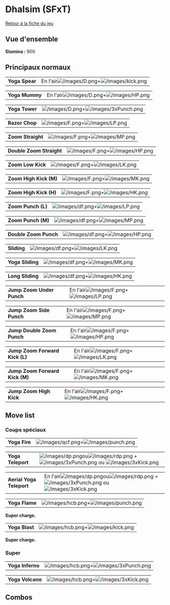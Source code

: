 # Dhalsim (SFxT)

[Retour à la fiche du jeu](Street_Fighter_x_Tekken "wikilink")

## Vue d'ensemble

**Stamina :** 900

## Principaux normaux

|                |                                                                                     |
|----------------|-------------------------------------------------------------------------------------|
| **Yoga Spear** | En l'air![](/images/D.png "/images/D.png")+![](/images/kick.png "/images/kick.png") |

|                |                                                                                 |
|----------------|---------------------------------------------------------------------------------|
| **Yoga Mummy** | En l'air![](/images/D.png "/images/D.png")+![](/images/HP.png "/images/HP.png") |

|                |                                                                                   |
|----------------|-----------------------------------------------------------------------------------|
| **Yoga Tower** | ![](/images/D.png "/images/D.png")+![](/images/3xPunch.png "/images/3xPunch.png") |

|                |                                                                         |
|----------------|-------------------------------------------------------------------------|
| **Razor Chop** | ![](/images/F.png "/images/F.png")+![](/images/LP.png "/images/LP.png") |

|                   |                                                                         |
|-------------------|-------------------------------------------------------------------------|
| **Zoom Straight** | ![](/images/F.png "/images/F.png")+![](/images/MP.png "/images/MP.png") |

|                          |                                                                         |
|--------------------------|-------------------------------------------------------------------------|
| **Double Zoom Straight** | ![](/images/F.png "/images/F.png")+![](/images/HP.png "/images/HP.png") |

|                   |                                                                         |
|-------------------|-------------------------------------------------------------------------|
| **Zoom Low Kick** | ![](/images/F.png "/images/F.png")+![](/images/LK.png "/images/LK.png") |

|                        |                                                                         |
|------------------------|-------------------------------------------------------------------------|
| **Zoom High Kick (M)** | ![](/images/F.png "/images/F.png")+![](/images/MK.png "/images/MK.png") |

|                        |                                                                         |
|------------------------|-------------------------------------------------------------------------|
| **Zoom High Kick (H)** | ![](/images/F.png "/images/F.png")+![](/images/HK.png "/images/HK.png") |

|                    |                                                                           |
|--------------------|---------------------------------------------------------------------------|
| **Zoom Punch (L)** | ![](/images/df.png "/images/df.png")+![](/images/LP.png "/images/LP.png") |

|                    |                                                                           |
|--------------------|---------------------------------------------------------------------------|
| **Zoom Punch (M)** | ![](/images/df.png "/images/df.png")+![](/images/MP.png "/images/MP.png") |

|                       |                                                                           |
|-----------------------|---------------------------------------------------------------------------|
| **Double Zoom Punch** | ![](/images/df.png "/images/df.png")+![](/images/HP.png "/images/HP.png") |

|             |                                                                           |
|-------------|---------------------------------------------------------------------------|
| **Sliding** | ![](/images/df.png "/images/df.png")+![](/images/LK.png "/images/LK.png") |

|                  |                                                                           |
|------------------|---------------------------------------------------------------------------|
| **Yoga Sliding** | ![](/images/df.png "/images/df.png")+![](/images/MK.png "/images/MK.png") |

|                  |                                                                           |
|------------------|---------------------------------------------------------------------------|
| **Long Sliding** | ![](/images/df.png "/images/df.png")+![](/images/HK.png "/images/HK.png") |

|                           |                                                                                 |
|---------------------------|---------------------------------------------------------------------------------|
| **Jump Zoom Under Punch** | En l'air![](/images/F.png "/images/F.png")+![](/images/LP.png "/images/LP.png") |

|                          |                                                                                 |
|--------------------------|---------------------------------------------------------------------------------|
| **Jump Zoom Side Punch** | En l'air![](/images/F.png "/images/F.png")+![](/images/MP.png "/images/MP.png") |

|                            |                                                                                 |
|----------------------------|---------------------------------------------------------------------------------|
| **Jump Double Zoom Punch** | En l'air![](/images/F.png "/images/F.png")+![](/images/HP.png "/images/HP.png") |

|                                |                                                                                 |
|--------------------------------|---------------------------------------------------------------------------------|
| **Jump Zoom Forward Kick (L)** | En l'air![](/images/F.png "/images/F.png")+![](/images/LK.png "/images/LK.png") |

|                                |                                                                                 |
|--------------------------------|---------------------------------------------------------------------------------|
| **Jump Zoom Forward Kick (M)** | En l'air![](/images/F.png "/images/F.png")+![](/images/MK.png "/images/MK.png") |

|                         |                                                                                 |
|-------------------------|---------------------------------------------------------------------------------|
| **Jump Zoom High Kick** | En l'air![](/images/F.png "/images/F.png")+![](/images/HK.png "/images/HK.png") |

## Move list

### Coups spéciaux

|               |                                                                                   |
|---------------|-----------------------------------------------------------------------------------|
| **Yoga Fire** | ![](/images/qcf.png "/images/qcf.png")+![](/images/punch.png "/images/punch.png") |

|                   |                                                                                                                                                                               |
|-------------------|-------------------------------------------------------------------------------------------------------------------------------------------------------------------------------|
| **Yoga Teleport** | ![](/images/dp.png "/images/dp.png")ou![](/images/rdp.png "/images/rdp.png") + ![](/images/3xPunch.png "/images/3xPunch.png") ou ![](/images/3xKick.png "/images/3xKick.png") |

|                          |                                                                                                                                                                                       |
|--------------------------|---------------------------------------------------------------------------------------------------------------------------------------------------------------------------------------|
| **Aerial Yoga Teleport** | En l'air![](/images/dp.png "/images/dp.png")ou![](/images/rdp.png "/images/rdp.png") + ![](/images/3xPunch.png "/images/3xPunch.png") ou ![](/images/3xKick.png "/images/3xKick.png") |

|                |                                                                                   |
|----------------|-----------------------------------------------------------------------------------|
| **Yoga Flame** | ![](/images/hcb.png "/images/hcb.png")+![](/images/punch.png "/images/punch.png") |

**Super charge.**

|                |                                                                                 |
|----------------|---------------------------------------------------------------------------------|
| **Yoga Blast** | ![](/images/hcb.png "/images/hcb.png")+![](/images/kick.png "/images/kick.png") |

**Super charge.**

### Super

|                  |                                                                                       |
|------------------|---------------------------------------------------------------------------------------|
| **Yoga Inferno** | ![](/images/hcb.png "/images/hcb.png")+![](/images/3xPunch.png "/images/3xPunch.png") |

|                  |                                                                                     |
|------------------|-------------------------------------------------------------------------------------|
| **Yoga Volcano** | ![](/images/hcb.png "/images/hcb.png")+![](/images/3xKick.png "/images/3xKick.png") |

## Combos
